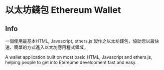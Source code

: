 # 以太坊錢包 Ethereum Wallet
## Info
一個使用最基本HTML, Javascript, ethers.js 製作之以太坊錢包，協助您以最快速、簡單的方式進入以太坊應用程式領域。

A wallet application built on most basic HTML, Javascript and ethers.js, helping people to get into Etereume development fast and easy.
